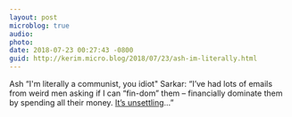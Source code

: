 ```yaml
---
layout: post
microblog: true
audio: 
photo: 
date: 2018-07-23 00:27:43 -0800
guid: http://kerim.micro.blog/2018/07/23/ash-im-literally.html
---
```

Ash “I'm literally a communist, you idiot" Sarkar:  “I’ve had lots of emails from weird men asking if I can “fin-dom” them – financially dominate them by spending all their money. [It’s unsettling](https://www.theguardian.com/politics/2018/jul/22/thats-when-i-lost-my-temper-ash-sarkar-on-her-clash-with-piers-morgan)…”
